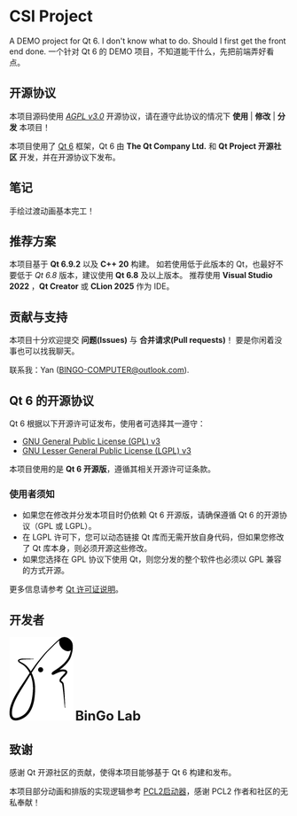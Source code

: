 # CSI Project

A DEMO project for Qt 6. I don't know what to do. Should I first get the front end done.
一个针对 Qt 6 的 DEMO 项目，不知道能干什么，先把前端弄好看点。

## 开源协议

本项目源码使用 [*AGPL v3.0*](./LICENSE) 开源协议，请在遵守此协议的情况下 **使用** | **修改** | **分发** 本项目！

本项目使用了 [Qt 6](https://www.qt.io/) 框架，Qt 6 由 **The Qt Company Ltd.** 和 **Qt Project 开源社区** 开发，并在开源协议下发布。

## 笔记

手绘过渡动画基本完工！

## 推荐方案

本项目基于 **Qt 6.9.2** 以及 **C++ 20** 构建。
如若使用低于此版本的 Qt，也最好不要低于 *Qt 6.8* 版本，建议使用 **Qt 6.8** 及以上版本。
推荐使用 **Visual Studio 2022** ，**Qt Creator** 或 **CLion 2025** 作为 IDE。

## 贡献与支持

本项目十分欢迎提交 **问题(Issues)** 与 **合并请求(Pull requests)**！
要是你闲着没事也可以找我聊天。

联系我：Yan (<BINGO-COMPUTER@outlook.com>).

## Qt 6 的开源协议

Qt 6 根据以下开源许可证发布，使用者可选择其一遵守：

- [GNU General Public License (GPL) v3](https://www.gnu.org/licenses/gpl-3.0.html)
- [GNU Lesser General Public License (LGPL) v3](https://www.gnu.org/licenses/lgpl-3.0.html)

本项目使用的是 **Qt 6 开源版**，遵循其相关开源许可证条款。

### 使用者须知

- 如果您在修改并分发本项目时仍依赖 Qt 6 开源版，请确保遵循 Qt 6 的开源协议（GPL 或 LGPL）。  
- 在 LGPL 许可下，您可以动态链接 Qt 库而无需开放自身代码，但如果您修改了 Qt 库本身，则必须开源这些修改。  
- 如果您选择在 GPL 协议下使用 Qt，则您分发的整个软件也必须以 GPL 兼容的方式开源。  

更多信息请参考 [Qt 许可证说明](hhttps://www.qt.io/qt-licensing)。

## 开发者

![BonGo](OTHER/image/BonGo/BonGo.png)       <font size=5>**BinGo Lab**</font>

## 致谢

感谢 Qt 开源社区的贡献，使得本项目能够基于 Qt 6 构建和发布。

本项目部分动画和排版的实现逻辑参考 [PCL2启动器](https://github.com/Meloong-Git/PCL)，感谢 PCL2 作者和社区的无私奉献！
